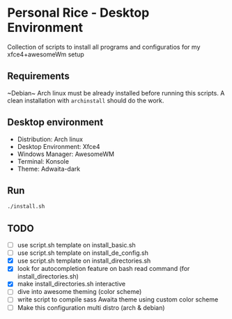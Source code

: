 # Personal Rice - Desktop Environment

Collection of scripts to install all programs and configuratios for my  xfce4+awesomeWm setup

## Requirements

~Debian~ Arch linux must be already installed before running this scripts.
A clean installation with `archinstall` should do the work.

## Desktop environment

- Distribution: Arch linux
- Desktop Environment: Xfce4
- Windows Manager: AwesomeWM
- Terminal: Konsole
- Theme: Adwaita-dark 


## Run

```bash
./install.sh
```

## TODO
- [ ] use script.sh template on install_basic.sh
- [ ] use script.sh template on install_de_config.sh
- [X] use script.sh template on install_directories.sh
- [X] look for autocompletion feature on bash read command (for install_directories.sh)
- [X] make install_directories.sh interactive
- [ ] dive into awesome theming (color scheme)
- [ ] write script to compile sass Awaita theme using custom color scheme
- [ ] Make this configuration multi distro (arch & debian)
